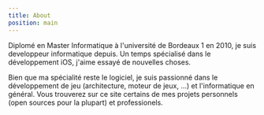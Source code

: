 ```yaml
---
title: About
position: main
---
```

<p>
Diplomé en Master Informatique à l'université de Bordeaux 1 en 2010, je suis developpeur informatique depuis. Un temps spécialisé dans le développement iOS, j'aime essayé de nouvelles choses.
</p>
<p>
Bien que ma spécialité reste le logiciel, je suis passionné dans le développement de jeu (architecture, moteur de jeux, …) et l'informatique en général. Vous trouverez sur ce site certains de mes projets personnels (open sources pour la plupart) et professionels.
</p>